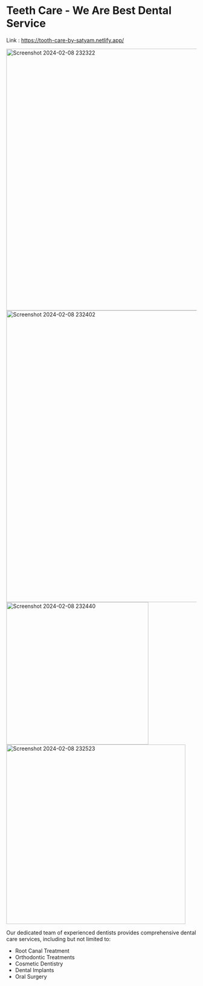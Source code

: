 # Teeth Care - We Are Best Dental Service

Link : https://tooth-care-by-satyam.netlify.app/

<img width="691" alt="Screenshot 2024-02-08 232322" src="https://github.com/SatyamkrJha85/Tooth-Care/assets/111700337/10d4b8a4-a955-4158-aa96-4bcc3831aad8">
<img width="770" alt="Screenshot 2024-02-08 232402" src="https://github.com/SatyamkrJha85/Tooth-Care/assets/111700337/ca90d162-8180-450e-bf30-18ad715ff7a7">
<img width="376" alt="Screenshot 2024-02-08 232440" src="https://github.com/SatyamkrJha85/Tooth-Care/assets/111700337/5d36ffa7-5969-40ae-b78b-63cc1990fb81">
<img width="474" alt="Screenshot 2024-02-08 232523" src="https://github.com/SatyamkrJha85/Tooth-Care/assets/111700337/f0370bb7-138e-4142-bc3e-127dceba9e3f">



Our dedicated team of experienced dentists provides comprehensive dental care services, including but not limited to:

- Root Canal Treatment
- Orthodontic Treatments
- Cosmetic Dentistry
- Dental Implants
- Oral Surgery


